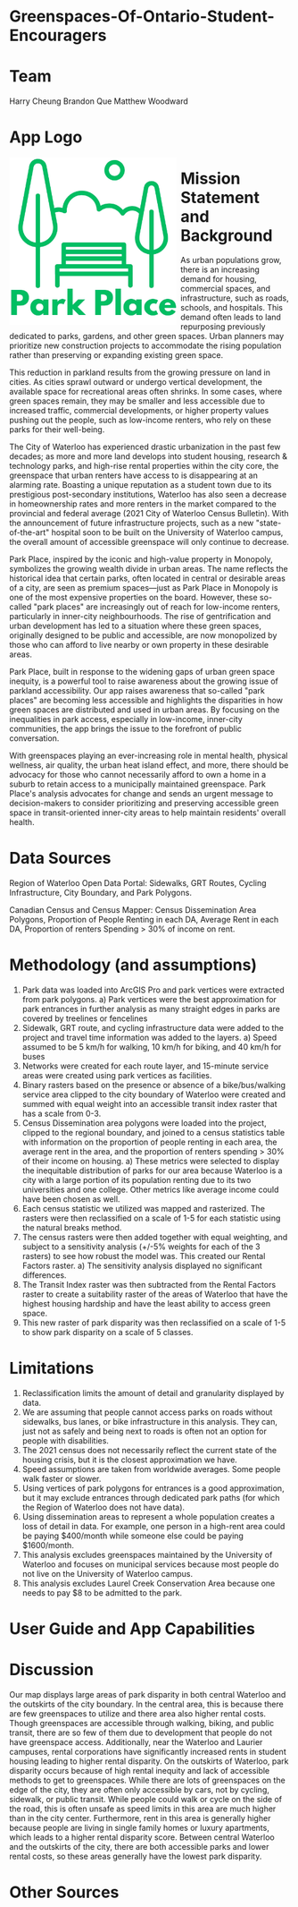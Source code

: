 # Greenspaces-Of-Ontario-Student-Encouragers

# Team
Harry Cheung
Brandon Que 
Matthew Woodward

# App Logo

<img src="../App Challenge Images/Park_Place-logo.png" style="height:300px; margin:0 .5em .25em 0; float: left;" /> 

# Mission Statement and Background

As urban populations grow, there is an increasing demand for housing, commercial spaces, and infrastructure, such as roads, schools, and hospitals. This demand often leads to land repurposing previously dedicated to parks, gardens, and other green spaces. Urban planners may prioritize new construction projects to accommodate the rising population rather than preserving or expanding existing green space.

This reduction in parkland results from the growing pressure on land in cities. As cities sprawl outward or undergo vertical development, the available space for recreational areas often shrinks. In some cases, where green spaces remain, they may be smaller and less accessible due to increased traffic, commercial developments, or higher property values pushing out the people, such as low-income renters, who rely on these parks for their well-being.

The City of Waterloo has experienced drastic urbanization in the past few decades; as more and more land develops into student housing, research & technology parks, and high-rise rental properties within the city core, the greenspace that urban renters have access to is disappearing at an alarming rate. Boasting a unique reputation as a student town due to its prestigious post-secondary institutions, Waterloo has also seen a decrease in homeownership rates and more renters in the market compared to the provincial and federal average (2021 City of Waterloo Census Bulletin). With the announcement of future infrastructure projects, such as a new "state-of-the-art" hospital soon to be built on the University of Waterloo campus, the overall amount of accessible greenspace will only continue to decrease. 

Park Place, inspired by the iconic and high-value property in Monopoly, symbolizes the growing wealth divide in urban areas. The name reflects the historical idea that certain parks, often located in central or desirable areas of a city, are seen as premium spaces—just as Park Place in Monopoly is one of the most expensive properties on the board. However, these so-called "park places" are increasingly out of reach for low-income renters, particularly in inner-city neighbourhoods. The rise of gentrification and urban development has led to a situation where these green spaces, originally designed to be public and accessible, are now monopolized by those who can afford to live nearby or own property in these desirable areas.

Park Place, built in response to the widening gaps of urban green space inequity, is a powerful tool to raise awareness about the growing issue of parkland accessibility. Our app raises awareness that so-called "park places" are becoming less accessible and highlights the disparities in how green spaces are distributed and used in urban areas. By focusing on the inequalities in park access, especially in low-income, inner-city communities, the app brings the issue to the forefront of public conversation.

With greenspaces playing an ever-increasing role in mental health, physical wellness, air quality, the urban heat island effect, and more, there should be advocacy for those who cannot necessarily afford to own a home in a suburb to retain access to a municipally maintained greenspace. Park Place's analysis advocates for change and sends an urgent message to decision-makers to consider prioritizing and preserving accessible green space in transit-oriented inner-city areas to help maintain residents' overall health.

# Data Sources

Region of Waterloo Open Data Portal: Sidewalks, GRT Routes, Cycling Infrastructure, City Boundary, and Park Polygons.

Canadian Census and Census Mapper: Census Dissemination Area Polygons, Proportion of People Renting in each DA, Average Rent in each DA, Proportion of renters Spending > 30% of income on rent.

# Methodology (and assumptions)

1. Park data was loaded into ArcGIS Pro and park vertices were extracted from park polygons.
   a) Park vertices were the best approximation for park entrances in further analysis as many straight edges in parks are covered by treelines or fencelines
2. Sidewalk, GRT route, and cycling infrastructure data were added to the project and travel time information was added to the layers.
   a) Speed assumed to be 5 km/h for walking, 10 km/h for biking, and 40 km/h for buses
3. Networks were created for each route layer, and 15-minute service areas were created using park vertices as facilities.
4. Binary rasters based on the presence or absence of a bike/bus/walking service area clipped to the city boundary of Waterloo were created and summed with equal weight into an accessible transit index raster that has a scale from 0-3.
5. Census Dissemination area polygons were loaded into the project, clipped to the regional boundary, and joined to a census statistics table with information on the proportion of people renting in each area, the average rent in the area, and the proportion of renters spending > 30% of their income on housing.
   a) These metrics were selected to display the inequitable distribution of parks for our area because Waterloo is a city with a large portion of its population
   renting due to its two universities and one college. Other metrics like average income could have been chosen as well.
6. Each census statistic we utilized was mapped and rasterized. The rasters were then reclassified on a scale of 1-5 for each statistic using the natural breaks method.
7. The census rasters were then added together with equal weighting, and subject to a sensitivity analysis (+/-5% weights for each of the 3 rasters) to see how robust the model was. This created our Rental Factors raster.
   a) The sensitivity analysis displayed no significant differences.
8. The Transit Index raster was then subtracted from the Rental Factors raster to create a suitability raster of the areas of Waterloo that have the highest housing hardship and have the least ability to access green space. 
9. This new raster of park disparity was then reclassified on a scale of 1-5 to show park disparity on a scale of 5 classes.

# Limitations 

1. Reclassification limits the amount of detail and granularity displayed by data.
2. We are assuming that people cannot access parks on roads without sidewalks, bus lanes, or bike infrastructure in this analysis. They can, just not as safely and being next to roads is often not an option for people with disabilities.
3. The 2021 census does not necessarily reflect the current state of the housing crisis, but it is the closest approximation we have.
4. Speed assumptions are taken from worldwide averages. Some people walk faster or slower.
5. Using vertices of park polygons for entrances is a good approximation, but it may exclude entrances through dedicated park paths (for which the Region of Waterloo does not have data).
6. Using dissemination areas to represent a whole population creates a loss of detail in data. For example, one person in a high-rent area could be paying $400/month while someone else could be paying $1600/month.
7. This analysis excludes greenspaces maintained by the University of Waterloo and focuses on municipal services because most people do not live on the University of Waterloo campus.
8. This analysis excludes Laurel Creek Conservation Area because one needs to pay $8 to be admitted to the park.

# User Guide and App Capabilities

# Discussion

Our map displays large areas of park disparity in both central Waterloo and the outskirts of the city boundary. In the central area, this is because there are few greenspaces to utilize and there area also higher rental costs. Though greenspaces are accessible through walking, biking, and public transit, there are so few of them due to development that people do not have greenspace access. Additionally, near the Waterloo and Laurier campuses, rental corporations have significantly increased rents in student housing leading to higher rental disparity. On the outskirts of Waterloo, park disparity occurs because of high rental inequity and lack of accessible methods to get to greenspaces. While there are lots of greenspaces on the edge of the city, they are often only accessible by cars, not by cycling, sidewalk, or public transit. While people could walk or cycle on the side of the road, this is often unsafe as speed limits in this area are much higher than in the city center. Furthermore, rent in this area is generally higher because people are living in single family homes or luxury apartments, which leads to a higher rental disparity score. Between central Waterloo and the outskirts of the city, there are both accessible parks and lower rental costs, so these areas generally have the lowest park disparity.

# Other Sources

